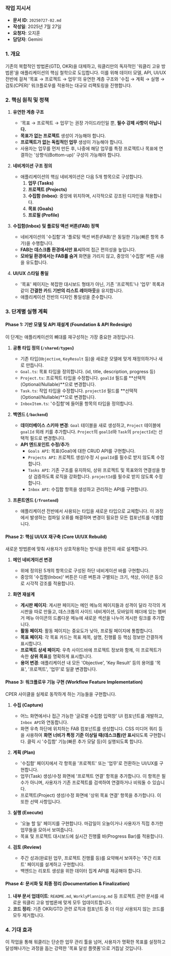 ### 작업 지시서

*   **문서 ID**: `20250727-02.md`
*   **작성일**: 2025년 7월 27일
*   **요청자**: 오지훈
*   **담당자**: Gemini

### 1. 개요

기존의 복합적인 방법론(GTD, OKR)을 대체하고, 워클리만의 독자적인 '워클리 고유 방법론'을 애플리케이션의 핵심 철학으로 도입합니다. 이를 위해 데이터 모델, API, UI/UX 전반에 걸쳐 '목표 → 프로젝트 → 업무'의 유연한 계층 구조와 '수집 → 계획 → 실행 → 검토(CPER)' 워크플로우를 적용하는 대규모 리팩토링을 진행합니다.

### 2. 핵심 원칙 및 정책

1.  **유연한 계층 구조**
    *   '목표 → 프로젝트 → 업무'는 권장 가이드라인일 뿐, **필수 강제 사항이 아닙니다.**
    *   **목표가 없는 프로젝트** 생성이 가능해야 합니다.
    *   **프로젝트가 없는 독립적인 업무** 생성이 가능해야 합니다.
    *   사용자는 업무를 먼저 만든 후, 나중에 해당 업무를 특정 프로젝트나 목표에 연결하는 '상향식(Bottom-up)' 구성이 가능해야 합니다.

2.  **네비게이션 구조 정의**
    *   애플리케이션의 핵심 네비게이션은 다음 5개 항목으로 구성합니다.
        1.  **업무 (Tasks)**
        2.  **프로젝트 (Projects)**
        3.  **수집함 (Inbox)**: 중앙에 위치하며, 시각적으로 강조된 디자인을 적용합니다.
        4.  **목표 (Goals)**
        5.  **프로필 (Profile)**

3.  **수집함(Inbox) 및 플로팅 액션 버튼(FAB) 정책**
    *   네비게이션의 '수집함'과 '플로팅 액션 버튼(FAB)'은 동일한 기능(빠른 항목 추가)을 수행합니다.
    *   **FAB는 데스크톱 환경에서만 표시**하여 접근 편의성을 높입니다.
    *   **모바일 환경에서는 FAB를 숨겨** 화면을 가리지 않고, 중앙의 '수집함' 버튼 사용을 유도합니다.

4.  **UI/UX 스타일 통일**
    *   '목표' 페이지는 복잡한 대시보드 형태가 아닌, 기존 '프로젝트'나 '업무' 목록과 같이 **간결한 카드 기반의 리스트 레이아웃**을 유지합니다.
    *   애플리케이션 전반의 디자인 통일성을 준수합니다.

### 3. 단계별 실행 계획

#### Phase 1: 기반 모델 및 API 재설계 (Foundation & API Redesign)

이 단계는 애플리케이션의 뼈대를 재구성하는 가장 중요한 과정입니다.

1.  **공통 타입 정의 (`/shared/types`)**
    *   기존 타입(`Objective`, `KeyResult` 등)을 새로운 모델에 맞게 재정의하거나 새로 만듭니다.
    *   `Goal.ts`: 목표 타입을 정의합니다. (id, title, description, progress 등)
    *   `Project.ts`: 프로젝트 타입을 수정합니다. `goalId` 필드를 **선택적(Optional/Nullable)**으로 변경합니다.
    *   `Task.ts`: 작업 타입을 수정합니다. `projectId` 필드를 **선택적(Optional/Nullable)**으로 변경합니다.
    *   `InboxItem.ts`: '수집함'에 들어올 항목의 타입을 정의합니다.

2.  **백엔드 (`/backend`)**
    *   **데이터베이스 스키마 변경**: `Goal` 테이블을 새로 생성하고, `Project` 테이블에 `goalId` 외래 키를 추가합니다. `Project`의 `goalId`와 `Task`의 `projectId`는 선택적 필드로 변경합니다.
    *   **API 엔드포인트 수정/추가**:
        *   `Goals API`: 목표(Goal)에 대한 CRUD API를 구현합니다.
        *   `Projects API`: 프로젝트 생성/수정 시 `goalId`를 필수로 받지 않도록 수정합니다.
        *   `Tasks API`: 기존 구조를 유지하되, 상위 프로젝트 및 목표와의 연결성을 항상 검증하도록 로직을 강화합니다. `projectId`를 필수로 받지 않도록 수정합니다.
        *   `Inbox API`: 수집함 항목을 생성하고 관리하는 API를 구현합니다.

3.  **프론트엔드 (`/frontend`)**
    *   애플리케이션 전반에서 사용되는 타입을 새로운 타입으로 교체합니다. 이 과정에서 발생하는 컴파일 오류를 해결하며 변경이 필요한 모든 컴포넌트를 식별합니다.

#### Phase 2: 핵심 UI/UX 재구축 (Core UI/UX Rebuild)

새로운 방법론에 맞춰 사용자가 상호작용하는 방식을 완전히 새로 설계합니다.

1.  **메인 네비게이션 변경**
    *   위에 정의된 5개의 항목으로 구성된 하단 네비게이션 바를 구현합니다.
    *   중앙의 '수집함(Inbox)' 버튼은 다른 버튼과 구별되는 크기, 색상, 아이콘 등으로 시각적 강조를 적용합니다.

2.  **화면 재설계**
    *   **게시판 페이지**: 게시판 페이지는 메인 메뉴의 페이지들과 성격이 달라 각각의 게시판을 따로 만들고, 데스크톱의 사이드 네비게이션, 모바일의 헤더에 있는 햄버거 메뉴 아이콘의 드롭다운 메뉴에 새로운 섹션을 나누어 게시판 링크를 추가합니다.
    *   **활동 페이지**: 활동 페이지는 중요도가 낮아, 프로필 페이지에 통합합니다.
    *   **목표 페이지**: 각 목표 카드는 목표 제목, 설명, 진행률 등 핵심 정보만 간결하게 표시합니다.
    *   **프로젝트 상세 페이지**: 우측 사이드바에 프로젝트 정보와 함께, 이 프로젝트가 속한 **상위 목표**를 명확하게 표시합니다.
    *   **용어 변경**: 애플리케이션 내 모든 'Objective', 'Key Result' 등의 용어를 '목표', '프로젝트', '업무'로 일괄 변경합니다.

#### Phase 3: 워크플로우 기능 구현 (Workflow Feature Implementation)

CPER 사이클을 실제로 동작하게 하는 기능들을 구현합니다.

1.  **수집 (Capture)**
    *   어느 화면에서나 접근 가능한 '글로벌 수집함 입력창' UI 컴포넌트를 개발하고, `Inbox API`와 연동합니다.
    *   화면 우측 하단에 위치하는 FAB 컴포넌트를 생성합니다. CSS 미디어 쿼리 등을 사용하여 **화면 너비가 특정 기준 이상일 때(데스크톱)만 표시**되도록 구현합니다. 클릭 시 '수집함' 기능(빠른 추가 모달 등)이 실행되도록 합니다.

2.  **계획 (Plan)**
    *   '수집함' 페이지에서 각 항목을 '프로젝트' 또는 '업무'로 전환하는 UI/UX를 구현합니다.
    *   업무(Task) 생성/수정 화면에 '프로젝트 연결' 항목을 추가합니다. 이 항목은 필수가 아니며, 사용자가 기존 프로젝트를 검색하여 연결하거나 비워둘 수 있습니다.
    *   프로젝트(Project) 생성/수정 화면에 '상위 목표 연결' 항목을 추가합니다. 이 또한 선택 사항입니다.

3.  **실행 (Execute)**
    *   '오늘 할 일' 페이지를 구현합니다. 마감일이 오늘이거나 사용자가 직접 추가한 업무들을 모아서 보여줍니다.
    *   목표 및 프로젝트 대시보드에 실시간 진행률 바(Progress Bar)를 적용합니다.

4.  **검토 (Review)**
    *   주간 성과(완료된 업무, 프로젝트 진행률 등)를 요약해서 보여주는 '주간 리포트' 페이지를 설계하고 구현합니다.
    *   백엔드는 리포트 생성을 위한 데이터 집계 API를 제공해야 합니다.

#### Phase 4: 문서화 및 최종 정리 (Documentation & Finalization)

1.  **내부 문서 업데이트**: `README.md`, `WorklyPlanning.md` 등 프로젝트 관련 문서를 새로운 워클리 고유 방법론에 맞게 모두 업데이트합니다.
2.  **코드 정리**: 기존 OKR/GTD 관련 로직과 컴포넌트 중 더 이상 사용되지 않는 코드를 모두 제거합니다.

### 4. 기대 효과

이 작업을 통해 워클리는 단순한 업무 관리 툴을 넘어, 사용자가 명확한 목표를 설정하고 달성해나가는 과정을 돕는 강력한 '목표 달성 플랫폼'으로 거듭날 것입니다.